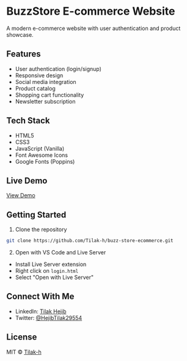 # BuzzStore E-commerce Website

A modern e-commerce website with user authentication and product showcase.

## Features

- User authentication (login/signup)
- Responsive design
- Social media integration
- Product catalog
- Shopping cart functionality
- Newsletter subscription

## Tech Stack

- HTML5
- CSS3
- JavaScript (Vanilla)
- Font Awesome Icons
- Google Fonts (Poppins)

## Live Demo

[View Demo](https://tilak-h.github.io/buzz-store-ecommerce)

## Getting Started

1. Clone the repository
```bash
git clone https://github.com/Tilak-h/buzz-store-ecommerce.git
```

2. Open with VS Code and Live Server
- Install Live Server extension
- Right click on `login.html`
- Select "Open with Live Server"

## Connect With Me

- LinkedIn: [Tilak Hejib](https://www.linkedin.com/in/tilak-hejib-377a39256)
- Twitter: [@HejibTilak29554](https://x.com/HejibTilak29554)

## License

MIT © [Tilak-h](https://github.com/Tilak-h)